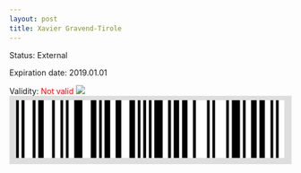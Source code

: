 ```yaml
---
layout: post
title: Xavier Gravend-Tirole
---
```


Status: External

Expiration date: 2019.01.01

Validity: <font color="red"> Not valid</font> 
![](/members/img/Xavier_Gravend-Tirole.png)
![](/members/img/bar.png)
